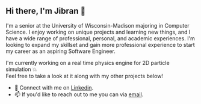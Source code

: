 ## Hi there, I'm Jibran 👋

  <!--
  ![Profile views](https://komarev.com/ghpvc/?username=jibranf&label=Profile%20views&color=60598F&style=flat)
  -->
  
  <div>
  <p>I'm a senior at the University of Wisconsin-Madison majoring in Computer Science. I enjoy working on unique projects and learning new things, and I have a wide range of professional, personal, and academic experiences. I'm looking to expand my skillset and gain more professional experience to start my career as an aspiring Software Engineer.
  </p>
    
  <p>I'm currently working on a real time physics engine for 2D particle simulation 💥<br>Feel free to take a look at it along with my other projects below!</p>
  
  
  - 💬 Connect with me on <a href = "https://www.linkedin.com/in/jibran-fakhruddin/">Linkedin</a>.
  - 📫 If you'd like to reach out to me you can via <a href="mailto:jibran.fakhruddin@gmail.com">email</a>.
  </p>
  </div>
  
<!--
My Top Languages:

[![Top Langs](https://github-readme-stats.vercel.app/api/top-langs/?username=jibranf&langs_count=8&layout=donut&theme=dark)](https://github.com/anuraghazra/github-readme-stats)
-->

<!--
**jibranf/jibranf** is a ✨ _special_ ✨ repository because its `README.md` (this file) appears on your GitHub profile.

Here are some ideas to get you started:

- 🔭 I’m currently working on ...
- 🌱 I’m currently learning ...
- 👯 I’m looking to collaborate on ...
- 🤔 I’m looking for help with ...
- 💬 Ask me about ...
- 📫 How to reach me: ...
- 😄 Pronouns: ...
- ⚡ Fun fact: ...
-->
